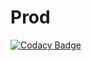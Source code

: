 # Prod
[![Codacy Badge](https://api.codacy.com/project/badge/Grade/ffa912a1e5b84875a7e626921fa7b508)](https://app.codacy.com/gh/kurreycse/Prod?utm_source=github.com&utm_medium=referral&utm_content=kurreycse/Prod&utm_campaign=Badge_Grade_Settings)